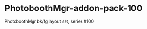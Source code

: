 PhotoboothMgr-addon-pack-100
============================

PhotoboothMgr bk/fg layout set, series #100
